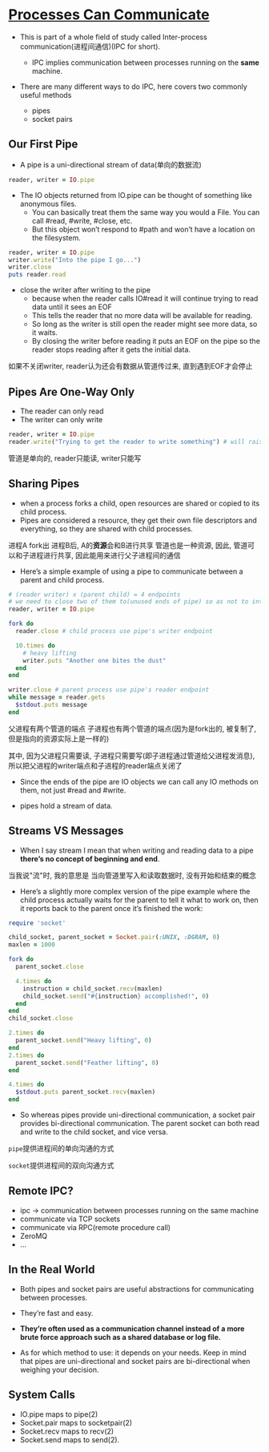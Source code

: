 # [Processes Can Communicate](https://workingwithruby.com/wwup/ipc/)

+ This is part of a whole field of study called Inter-process communication(进程间通信)(IPC for short).
    + IPC implies communication between processes running on the **same** machine.

+ There are many different ways to do IPC, here covers two commonly useful methods
    + pipes
    + socket pairs

## Our First Pipe

+ A pipe is a uni-directional stream of data(单向的数据流)

```ruby
reader, writer = IO.pipe
```

+ The IO objects returned from IO.pipe can be thought of something like anonymous files.
    + You can basically treat them the same way you would a File. You can call #read, #write, #close, etc.
    + But this object won’t respond to #path and won’t have a location on the filesystem.

```ruby
reader, writer = IO.pipe
writer.write("Into the pipe I go...")
writer.close
puts reader.read
```

+ close the writer after writing to the pipe
    + because when the reader calls IO#read it will continue trying to read data until it sees an EOF
    + This tells the reader that no more data will be available for reading.
    + So long as the writer is still open the reader might see more data, so it waits.
    + By closing the writer before reading it puts an EOF on the pipe so the reader stops reading after it gets the initial data.

如果不关闭writer, reader认为还会有数据从管道传过来, 直到遇到EOF才会停止

## Pipes Are One-Way Only

+ The reader can only read
+ The writer can only write

```ruby
reader, writer = IO.pipe
reader.write("Trying to get the reader to write something") # will raise an IOError
```

管道是单向的, reader只能读, writer只能写

## Sharing Pipes

+ when a process forks a child, open resources are shared or copied to its child process.
+ Pipes are considered a resource, they get their own file descriptors and everything, so they are shared with child processes.

进程A fork出 进程B后, A的**资源**会和B进行共享
管道也是一种资源, 因此, 管道可以和子进程进行共享, 因此能用来进行父子进程间的通信

+ Here’s a simple example of using a pipe to communicate between a parent and child process.
```ruby
# (reader writer) x (parent child) = 4 endpoints
# we need to close two of them to(unused ends of pipe) so as not to interfere with EOF being sent
reader, writer = IO.pipe

fork do
  reader.close # child process use pipe's writer endpoint

  10.times do
    # heavy lifting
    writer.puts "Another one bites the dust"
  end
end

writer.close # parent process use pipe's reader endpoint
while message = reader.gets
  $stdout.puts message
end
```

父进程有两个管道的端点
子进程也有两个管道的端点(因为是fork出的, 被复制了, 但是指向的资源实际上是一样的)

其中, 因为父进程只需要读, 子进程只需要写(即子进程通过管道给父进程发消息), 所以把父进程的writer端点和子进程的reader端点关闭了

+ Since the ends of the pipe are IO objects we can call any IO methods on them, not just #read and #write.

+ pipes hold a stream of data.

## Streams VS Messages

+ When I say stream I mean that when writing and reading data to a pipe **there’s no concept of beginning and end**.

当我说"流"时, 我的意思是 当向管道里写入和读取数据时, 没有开始和结束的概念

+ Here’s a slightly more complex version of the pipe example where the child process actually waits for the parent to tell it what to work on, then it reports back to the parent once it’s finished the work:
```ruby
require 'socket'

child_socket, parent_socket = Socket.pair(:UNIX, :DGRAM, 0)
maxlen = 1000

fork do
  parent_socket.close

  4.times do
    instruction = child_socket.recv(maxlen)
    child_socket.send("#{instruction} accomplished!", 0)
  end
end
child_socket.close

2.times do
  parent_socket.send("Heavy lifting", 0)
end
2.times do
  parent_socket.send("Feather lifting", 0)
end

4.times do
  $stdout.puts parent_socket.recv(maxlen)
end
```

+ So whereas pipes provide uni-directional communication, a socket pair provides bi-directional communication. The parent socket can both read and write to the child socket, and vice versa.

`pipe`提供进程间的单向沟通的方式

`socket`提供进程间的双向沟通方式

## Remote IPC?

+ ipc -> communication between processes running on the same machine
+ communicate via TCP sockets
+ communicate via RPC(remote procedure call)
+ ZeroMQ
+ ...

## In the Real World

+ Both pipes and socket pairs are useful abstractions for communicating between processes.
+ They’re fast and easy.
+ **They’re often used as a communication channel instead of a more brute force approach such as a shared database or log file.**

+ As for which method to use: it depends on your needs. Keep in mind that pipes are uni-directional and socket pairs are bi-directional when weighing your decision.

## System Calls

+ IO.pipe     maps to pipe(2)
+ Socket.pair maps to socketpair(2)
+ Socket.recv maps to recv(2)
+ Socket.send maps to send(2).


